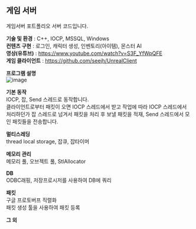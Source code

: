 ## 게임 서버
게임서버 포트폴리오 서버 코드입니다. <br/>

**기술 및 환경** : C++, IOCP, MSSQL, Windows<br/>
**컨텐츠 구현** : 로그인, 캐릭터 생성, 인벤토리(아이템), 몬스터 AI<br/>
**영상(유튜브)** : https://www.youtube.com/watch?v=S3F_YfWpQFE<br/>
**게임 클라이언트** : https://github.com/seejh/UnrealClient<br/>

**프로그램 설명**<br/>
![image](https://github.com/seejh/ServerPortfolio/assets/152791315/fb1d0163-3a41-4ad5-a077-5162a11ef021)
<br/>

**기본 동작**<br/>
IOCP, 잡, Send 스레드로 동작합니다.<br/>
클라이언트로부터 패킷이 오면 IOCP 스레드에서 받고 작업에 따라 IOCP 스레드에서 처리하던가 잡 스레드로 넘겨서 패킷을 처리 후 
보낼 패킷을 적재, Send 스레드에서 모인 패킷들을 전송합니다.

**멀티스레딩**<br/>
thread local storage, 잡큐, 잡타이머

**메모리 관리**<br/>
메모리 풀, 오브젝트 풀, StlAllocator

**DB**<br/>
ODBC래핑, 저장프로시저를 사용하여 DB에 쿼리

**패킷**<br/>
구글 프로토버프 직렬화<br/>
패킷 생성 툴을 사용하여 패킷 등록

**그 외**<br/>


